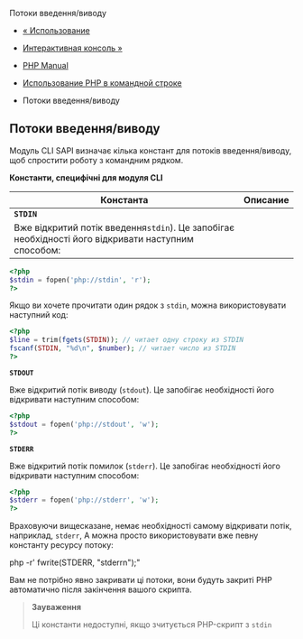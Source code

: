 Потоки введення/виводу

-   [« Использование](features.commandline.usage.html)
    
-   [Интерактивная консоль »](features.commandline.interactive.html)
    
-   [PHP Manual](index.html)
    
-   [Использование PHP в командной строке](features.commandline.html)
    
-   Потоки введення/виводу
    

## Потоки введення/виводу

Модуль CLI SAPI визначає кілька констант для потоків введення/виводу, щоб спростити роботу з командним рядком.

**Константи, специфічні для модуля CLI**

| Константа                                                                                           | Описание |
|-----------------------------------------------------------------------------------------------------|----------|
| **`STDIN`**                                                                                         |          |
| Вже відкритий потік введення`stdin`). Це запобігає необхідності його відкривати наступним способом: |          |

```php
<?php
$stdin = fopen('php://stdin', 'r');
?>
```

Якщо ви хочете прочитати один рядок з `stdin`, можна використовувати наступний код:

```php
<?php
$line = trim(fgets(STDIN)); // читает одну строку из STDIN
fscanf(STDIN, "%d\n", $number); // читает число из STDIN
?>
```

**`STDOUT`**

Вже відкритий потік виводу (`stdout`). Це запобігає необхідності його відкривати наступним способом:

```php
<?php
$stdout = fopen('php://stdout', 'w');
?>
```

**`STDERR`**

Вже відкритий потік помилок (`stderr`). Це запобігає необхідності його відкривати наступним способом:

```php
<?php
$stderr = fopen('php://stderr', 'w');
?>
```

Враховуючи вищесказане, немає необхідності самому відкривати потік, наприклад, `stderr`, А можна просто використовувати вже певну константу ресурсу потоку:

php -r' fwrite(STDERR, "stderrn");"

Вам не потрібно явно закривати ці потоки, вони будуть закриті PHP автоматично після закінчення вашого скрипта.

> **Зауваження**
> 
> Ці константи недоступні, якщо зчитується PHP-скрипт з `stdin`